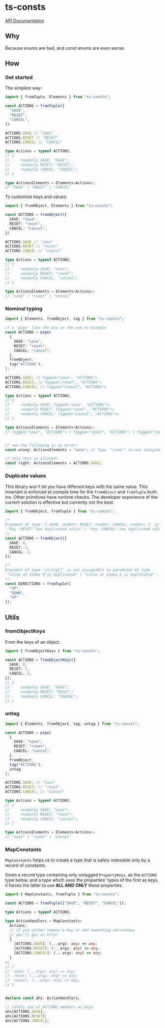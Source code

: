 # ts-consts

[API Documentation](https://jfet97.github.io/ts-consts/)

## Why

Because enums are bad, and const enums are even worse.

## How

### Get started

The simplest way:

```ts
import { fromTuple, Elements } from "ts-consts";

const ACTIONS = fromTuple([
  "SAVE",
  "RESET",
  "CANCEL",
])

ACTIONS.SAVE // "SAVE"
ACTIONS.RESET // "RESET"
ACTIONS.CANCEL // "CANCEL"

type Actions = typeof ACTIONS;
// {
//     readonly SAVE: "SAVE";
//     readonly RESET: "RESET";
//     readonly CANCEL: "CANCEL";
// }

type ActionsElements = Elements<Actions>;
// "SAVE" | "RESET" | "CANCEL"
```

To customize keys and values:

```ts
import { fromObject, Elements } from "ts-consts";

const ACTIONS = fromObject({
  SAVE: "save",
  RESET: "reset",
  CANCEL: "cancel",
})

ACTIONS.SAVE // "save"
ACTIONS.RESET // "reset"
ACTIONS.CANCEL // "cancel"

type Actions = typeof ACTIONS;
// {
//     readonly SAVE: "save";
//     readonly RESET: "reset";
//     readonly CANCEL: "cancel";
// }

type ActionsElements = Elements<Actions>;
// "save" | "reset" | "cancel"
```

### Nominal typing

```ts
import { Elements, fromObject, tag } from "ts-consts";

// a 'pipe' like the one in the ex4.ts example
const ACTIONS = pipe(
  {
    SAVE: "save",
    RESET: "reset",
    CANCEL: "cancel",
  },
  fromObject,
  tag("ACTIONS"),
);

ACTIONS.SAVE; // Tagged<"save", "ACTIONS">
ACTIONS.RESET; // Tagged<"reset", "ACTIONS">
ACTIONS.CANCEL; // Tagged<"cancel", "ACTIONS">

type Actions = typeof ACTIONS;
// {
//     readonly SAVE: Tagged<"save", "ACTIONS">;
//     readonly RESET: Tagged<"reset", "ACTIONS">;
//     readonly CANCEL: Tagged<"cancel", "ACTIONS">;
// }

type ActionsElements = Elements<Actions>;
// Tagged<"save", "ACTIONS"> | Tagged<"reset", "ACTIONS"> | Tagged<"cancel", "ACTIONS">


// now the following is an error:
const wrong: ActionsElements = "save"; // Type '"save"' is not assignable to type ActionsElements

// only this is allowed:
const right: ActionsElements = ACTIONS.SAVE;
```

### Duplicate values

This library won't let you have different keys with the same value. This invariant is enforced at compile time for the `fromObject` and `fromTuple` built-ins. Other primitives have runtime checks. The developer experience of the current solution is effective but currently not the best.

```ts
import { fromObject, fromTuple } from "ts-consts";

/*
Argument of type '{ SAVE: number; RESET: number; CANCEL: number; }' is not assignable to parameter of type
'"key 'RESET' has duplicated value" | "key 'CANCEL' has duplicated value"'.
*/
const ACTIONS = fromObject({
  SAVE: 0,
  RESET: 1,
  CANCEL: 1,
});

/*
Argument of type 'string[]' is not assignable to parameter of type
'"value at index 0 is duplicated" | "value at index 2 is duplicated"'.
*/
const DIRECTIONS = fromTuple([
  "UP",
  "DOWN",
  "UP"
]);
```

## Utils

### fromObjectKeys

From the keys of an object.

```ts
import { fromObjectKeys } from "ts-consts";

const ACTIONS = fromObjectKeys({
  SAVE: 0,
  RESET: 1,
  CANCEL: 2,
});
// {
//     readonly SAVE: "SAVE";
//     readonly RESET: "RESET";
//     readonly CANCEL: "CANCEL";
// }
```

### untag

```ts
import { Elements, fromObject, tag, untag } from "ts-consts";

const ACTIONS = pipe(
  {
    SAVE: "save",
    RESET: "reset",
    CANCEL: "cancel",
  },
  fromObject,
  tag("ACTIONS"),
  untag
);

ACTIONS.SAVE; // "save"
ACTIONS.RESET; // "reset"
ACTIONS.CANCEL; // "cancel"

type Actions = typeof ACTIONS;
// {
//     readonly SAVE: "save";
//     readonly RESET: "reset";
//     readonly CANCEL: "cancel";
// }

type ActionsElements = Elements<Actions>;
// "save" | "reset" | "cancel"
```

### MapConstants

`MapConstants` helps us to create a type that is safely indexable only by a record of constants.

Given a record type containing only untagged `PropertyKeys`, as the `ACTIONS` type below, and a type which uses the properties' types of the first as keys, it forces the latter to use __ALL AND ONLY__ these properties.

```ts
import { MapConstants, fromTuple } from "ts-consts";

const ACTIONS = fromTuple(["SAVE", "RESET", "CANCEL"]);

type Actions = typeof ACTIONS;

type ActionHandlers = MapConstants<
  Actions,
  // if you either remove a key or add something extraneous
  // you'll get an error
  {
    [ACTIONS.SAVE]: (...args: any) => any;
    [ACTIONS.RESET]: (...args: any) => any;
    [ACTIONS.CANCEL]: (...args: any) => any;
  }
>;
// {
//  save: (...args: any) => any;
//  reset: (...args: any) => any;
//  cancel: (...args: any) => any;
// }


declare const ahs: ActionHandlers;

// safely use of ACTIONS members as keys
ahs[ACTIONS.SAVE];
ahs[ACTIONS.RESET];
ahs[ACTIONS.CANCEL];
```